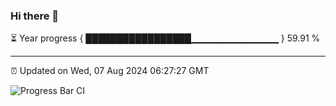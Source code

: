 ### Hi there 👋

⏳ Year progress { █████████████████▁▁▁▁▁▁▁▁▁▁▁▁▁ } 59.91 %

---

⏰ Updated on Wed, 07 Aug 2024 06:27:27 GMT

![Progress Bar CI](https://github.com/ZhaoGui/ZhaoGui/workflows/Progress%20Bar%20CI/badge.svg)
